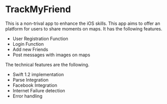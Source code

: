# TrackMyFriend
This is a non-trival app to enhance the iOS skills. This app aims to offer an platform for users to share moments on maps. It has the following features.
- User Registration Function
- Login Function
- Add new Friends
- Post messages with images on maps

The technical features are the following.
- Swift 1.2 implementation
- Parse Integration
- Facebook Integration
- Internet Failure detection
- Error handling

